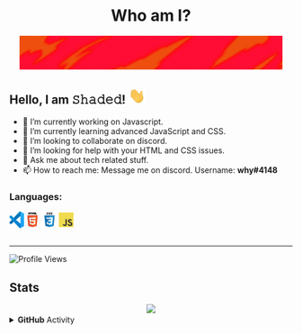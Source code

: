 <!-- You found this secret, Grats! 👏 -->
<!--
My secret info 👀 

- I code for about 5-6 hours
- I am a gamer too lol
- I also watch anime and manga
-->


<h1 align="center">Who am I?</h1>
<div align="center"><img src="https://github.com/HyperText-Blaze/HyperText-Blaze/blob/main/standard.gif"></div>

## Hello, I am 𝚂𝚑𝚊𝚍𝚎𝚍! <img src="https://github.com/HyperText-Blaze/HyperText-Blaze/blob/main/WaveIcon.gif" width="30px">

- 🔭 I’m currently working on Javascript.
- 🌱 I’m currently learning advanced JavaScript and CSS.
- 👯 I’m looking to collaborate on discord.
- 🤔 I’m looking for help with your HTML and CSS issues.
- 💬 Ask me about tech related stuff.
- 📫 How to reach me: Message me on discord. Username: **why#4148**

### Languages:
<div style="display: flex;">
<img alt="Visual Studio Code" width="26px" src="https://raw.githubusercontent.com/github/explore/80688e429a7d4ef2fca1e82350fe8e3517d3494d/topics/visual-studio-code/visual-studio-code.png" />
<img style="margin: 2px" alt="HTML5" width="26px" src="https://raw.githubusercontent.com/github/explore/80688e429a7d4ef2fca1e82350fe8e3517d3494d/topics/html/html.png" />
<img style="margin: 2px" alt="CSS3" width="26px" src="https://raw.githubusercontent.com/github/explore/80688e429a7d4ef2fca1e82350fe8e3517d3494d/topics/css/css.png" />
<img style="margin: 2px" alt="JavaScript" width="26px"src="https://raw.githubusercontent.com/github/explore/80688e429a7d4ef2fca1e82350fe8e3517d3494d/topics/javascript/javascript.png" />
</div>
<br />

-----

![Profile Views](https://komarev.com/ghpvc/?username=ItsArchfiend&color=blueviolet)

## Stats
<div align="center"><img src="https://github-profile-trophy.vercel.app/?username=ItsArchfiend&theme=dracula"></div>

<details>
  <summary><b>GitHub</b> Activity</summary>
  <img align="left" src="https://github-readme-stats.vercel.app/api?username=ItsArchfiend&theme=tokyonight%22%3E%3Cimg%20align=%22right%22%20src=%22https://github-readme-stats.vercel.app/api/top-langs/?username=ItsArchfiend&theme=tokyonight&hide=batchfile">
</details>
